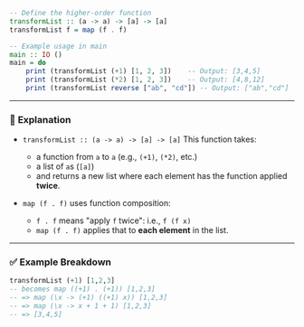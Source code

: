 ```haskell
-- Define the higher-order function
transformList :: (a -> a) -> [a] -> [a]
transformList f = map (f . f)

-- Example usage in main
main :: IO ()
main = do
    print (transformList (+1) [1, 2, 3])    -- Output: [3,4,5]
    print (transformList (*2) [1, 2, 3])    -- Output: [4,8,12]
    print (transformList reverse ["ab", "cd"]) -- Output: ["ab","cd"]
```

---

### 🧠 **Explanation**

* `transformList :: (a -> a) -> [a] -> [a]`
  This function takes:

  * a function from `a` to `a` (e.g., `(+1)`, `(*2)`, etc.)
  * a list of `a`s (`[a]`)
  * and returns a new list where each element has the function applied **twice**.

* `map (f . f)` uses function composition:

  * `f . f` means "apply `f` twice": i.e., `f (f x)`
  * `map (f . f)` applies that to **each element** in the list.

---

### ✅ Example Breakdown

```haskell
transformList (+1) [1,2,3]
-- becomes map ((+1) . (+1)) [1,2,3]
-- => map (\x -> (+1) ((+1) x)) [1,2,3]
-- => map (\x -> x + 1 + 1) [1,2,3]
-- => [3,4,5]
